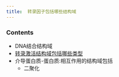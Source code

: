 ```yaml
---
title:  转录因子包括哪些结构域
--- 
```


### Contents
- DNA结合结构域
- [转录激活结构域包括哪些类型](/转录激活结构域包括哪些类型)
- 介导蛋白质-蛋白质:相互作用的结构域包括
  - 二聚化
